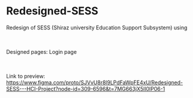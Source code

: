 # Redesigned-SESS
Redesign of SESS (Shiraz university Education Support Subsystem) using

<br /> <br />
Designed pages:
  Login page

<br /> <br />
Link to preview:
  https://www.figma.com/proto/SJVvU8r8l9LPdFaWpFE4xU/Redesigned-SESS---HCI-Project?node-id=309-6596&t=7MG663jX5lI0lP06-1

